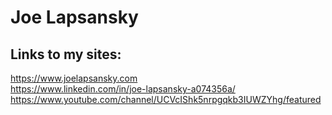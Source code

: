 # Joe Lapsansky

## Links to my sites:  
https://www.joelapsansky.com  
https://www.linkedin.com/in/joe-lapsansky-a074356a/  
https://www.youtube.com/channel/UCVcIShk5nrpgqkb3IUWZYhg/featured
